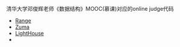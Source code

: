 清华大学邓俊辉老师《数据结构》MOOC(慕课)对应的online judge代码

* [Range](./range/)
* [Zuma](./zuma)
* [LightHouse](./lightHouse)
* 